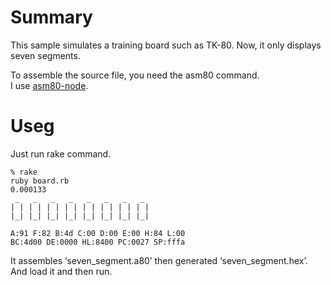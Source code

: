 # Summary

This sample simulates a training board such as TK-80.
Now, it only displays seven segments.

To assemble the source file, you need the asm80 command.  
I use [asm80-node](https://github.com/asm80/asm80-node).  


# Useg

Just run rake command.

```
% rake
ruby board.rb
0.000133
 _   _   _   _   _   _   _   _  
| | | | | | | | | | | | | | | | 
|_| |_| |_| |_| |_| |_| |_| |_| 

A:91 F:82 B:4d C:00 D:00 E:00 H:84 L:00 
BC:4d00 DE:0000 HL:8400 PC:0027 SP:fffa
```

It assembles ‘seven_segment.a80’ then generated ‘seven_segment.hex’.  
And load it and then run.  
